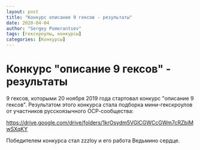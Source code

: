 ```yaml
---
layout: post
title: "Конкурс описание 9 гексов - результаты"
date: 2020-04-04
author: "Sergey Pomerantsev"
tags: [гекскроулы, конкурсы]
categories: [Конкурсы]
---
```


# Конкурс "описание 9 гексов" - результаты
9 гексов, которыми 20 ноября 2019 года стартовал конкурс "описание 9 гексов".
Результатом этого конкурса стала подборка мини-гекскроулов от участников русскоязычного ОСР-сообщества:

https://drive.google.com/drive/folders/1krOsydm5VGlCGWCcGWm7cRZbiMwSXqKY

Победителем конкурса стал zzzloy и его работа Ведьмино сердце.
